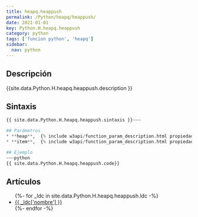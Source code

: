 ```yaml
---
title: heapq.heappush
permalink: /Python/heapq/heappush/
date: 2021-01-01
key: Python.H.heapq.heappush
category: python
tags: ['funcion python', 'heapq']
sidebar: 
  nav: python
---
```


## Descripción
{{site.data.Python.H.heapq.heappush.description }}

## Sintaxis
~~~python
{{ site.data.Python.H.heapq.heappush.sintaxis }}~~~

## Parámetros
* **heap**,  {% include w3api/function_param_description.html propiedad=site.data.Python.H.heapq.heappush valor="heap" %}
* **item**,  {% include w3api/function_param_description.html propiedad=site.data.Python.H.heapq.heappush valor="item" %}

## Ejemplo
~~~python
{{ site.data.Python.H.heapq.heappush.code}}
~~~

## Artículos
<ul>
{%- for _ldc in site.data.Python.H.heapq.heappush.ldc -%}
   <li>
       <a href="{{_ldc['url'] }}">{{ _ldc['nombre'] }}</a>
   </li>
{%- endfor -%}
</ul>
